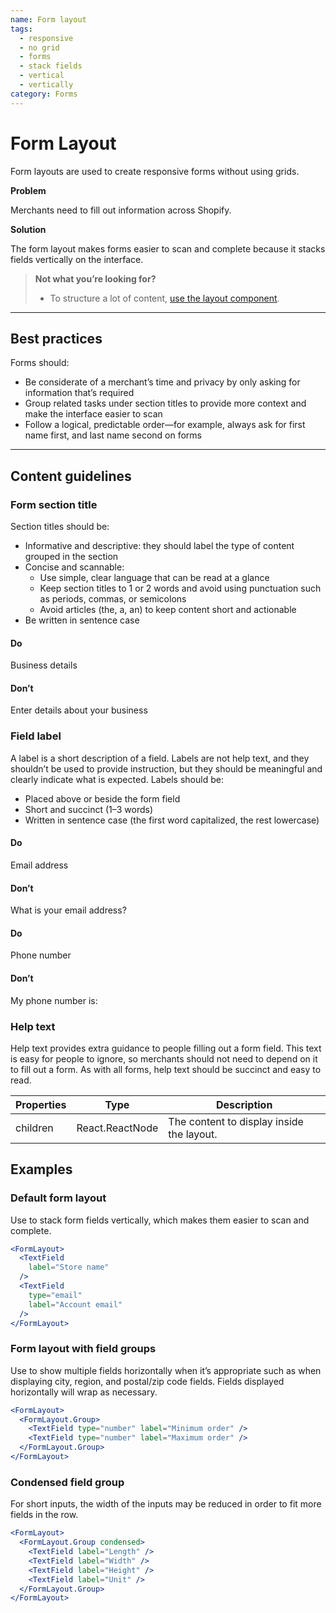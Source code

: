```yaml
---
name: Form layout
tags:
  - responsive
  - no grid
  - forms
  - stack fields
  - vertical
  - vertically
category: Forms
---
```


# Form Layout

Form layouts are used to create responsive forms without using grids.

**Problem**

Merchants need to fill out information across Shopify.

**Solution**

The form layout makes forms easier to scan and complete because it stacks fields vertically on the interface.

>**Not what you’re looking for?**
>
> * To structure a lot of content, [use the layout component](/components/structure/layout).

---

## Best practices

Forms should:

* Be considerate of a merchant’s time and privacy by only asking for information that’s required
* Group related tasks under section titles to provide more context and make the interface easier to scan
* Follow a logical, predictable order—for example, always ask for first name first, and last name second on forms

---

## Content guidelines

### Form section title

Section titles should be:

* Informative and descriptive: they should label the type of content grouped in the section
* Concise and scannable:
  * Use simple, clear language that can be read at a glance
  * Keep section titles to 1 or 2 words and avoid using punctuation such as periods, commas, or semicolons
  * Avoid articles (the, a, an) to keep content short and actionable
* Be written in sentence case

<!-- usagelist -->
#### Do
Business details

#### Don’t
Enter details about your business
<!-- end -->

### Field label

A label is a short description of a field. Labels are not help text, and they shouldn’t be used to provide instruction, but they should be meaningful and clearly indicate what is expected. Labels should be:

* Placed above or beside the form field
* Short and succinct (1–3 words)
* Written in sentence case (the first word capitalized, the rest lowercase)

<!-- usagelist -->
#### Do
Email address

#### Don’t
What is your email address?
<!-- end -->

<!-- usagelist -->
#### Do
Phone number

#### Don’t
My phone number is:
<!-- end -->

### Help text

Help text provides extra guidance to people filling out a form field. This text is easy for people to ignore, so merchants should not need to depend on it to fill out a form. As with all forms, help text should be succinct and easy to read.

| Properties | Type | Description |
| ---------- | ---- | ----------- |
| children | React.ReactNode | The content to display inside the layout. |

## Examples

### Default form layout

Use to stack form fields vertically, which makes them easier to scan and complete.

```jsx
<FormLayout>
  <TextField
    label="Store name"
  />
  <TextField
    type="email"
    label="Account email"
  />
</FormLayout>
```

### Form layout with field groups

Use to show multiple fields horizontally when it’s appropriate such as when displaying city, region, and postal/zip code fields. Fields displayed horizontally will wrap as necessary.

```jsx
<FormLayout>
  <FormLayout.Group>
    <TextField type="number" label="Minimum order" />
    <TextField type="number" label="Maximum order" />
  </FormLayout.Group>
</FormLayout>
```

### Condensed field group

For short inputs, the width of the inputs may be reduced in order to fit more fields in the row.

```jsx
<FormLayout>
  <FormLayout.Group condensed>
    <TextField label="Length" />
    <TextField label="Width" />
    <TextField label="Height" />
    <TextField label="Unit" />
  </FormLayout.Group>
</FormLayout>
```
